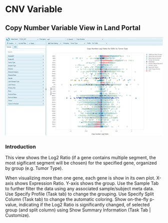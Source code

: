 # CNV Variable

## Copy Number Variable View in Land Portal

![LandPortal_login_png](../../images/CNVVariable.png)

### Introduction
This view shows the Log2 Ratio (if a gene contains multiple segment, the most sigificant segment will be chosen) for the specified gene, organized by group (e.g. Tumor Type).

When visualizing more than one gene, each gene is show in its own plot.
X-axis shows Expression Ratio. Y-axis shows the group.
Use the Sample Tab to further filter the data using any associated sample/subject meta data. Use Specify Profile (Task tab) to change the grouping.
Use Specify Split Column (Task tab) to change the automatic coloring.
Show on-the-fly p-value, indicating if the Log2 Ratio is significantly changed, of selected group (and split column) using Show Summary Information (Task Tab | Customize).
